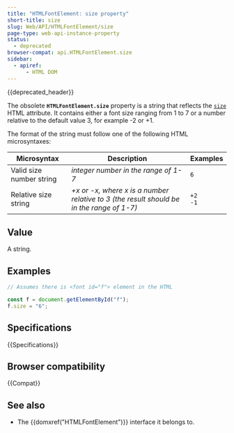 ```yaml
---
title: "HTMLFontElement: size property"
short-title: size
slug: Web/API/HTMLFontElement/size
page-type: web-api-instance-property
status:
  - deprecated
browser-compat: api.HTMLFontElement.size
sidebar:
  - apiref:
      - HTML DOM
---
```


{{deprecated_header}}

The obsolete
**`HTMLFontElement.size`** property is a
string that reflects the [`size`](/en-US/docs/Web/HTML/Reference/Elements/font#size) HTML
attribute. It contains either a font size ranging from 1 to 7 or a
number relative to the default value 3, for example -2 or +1.

The format of the string must follow one of the following HTML microsyntaxes:

<table class="no-markdown">
  <thead>
    <tr>
      <th scope="col">Microsyntax</th>
      <th scope="col">Description</th>
      <th scope="col">Examples</th>
    </tr>
  </thead>
  <tbody>
    <tr>
      <td>Valid size number string</td>
      <td><em>integer number in the range of 1-7</em></td>
      <td><code>6</code></td>
    </tr>
    <tr>
      <td>Relative size string</td>
      <td>
        <em>+x or -x, where x is a number relative to 3 (the result should be in the range of 1-7)</em>
      </td>
      <td>
        <code>+2<br />-1</code>
      </td>
    </tr>
  </tbody>
</table>

## Value

A string.

## Examples

```js
// Assumes there is <font id="f"> element in the HTML

const f = document.getElementById("f");
f.size = "6";
```

## Specifications

{{Specifications}}

## Browser compatibility

{{Compat}}

## See also

- The {{domxref("HTMLFontElement")}} interface it belongs to.
